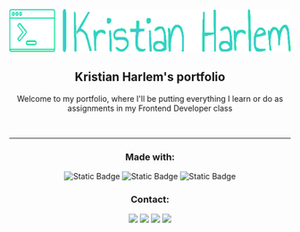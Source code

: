 <div align="center">
  <a href="https://github.com/KristianHarlem/portfolio">
    <img src="images/logo.png" alt="Logo" width="632" height="77">
  </a>

  <h2 align="center">Kristian Harlem's portfolio</h2>

  <p align="center">
    Welcome to my portfolio, where I'll be putting everything I learn or do as assignments in my Frontend Developer class
  </p>
  <img src="https://komarev.com/ghpvc/?username=KristianHarlem&style=flat-square&color=blue" alt=""/>
    <hr>
    <h3>Made with:</h3>
    <img alt="Static Badge" src="https://img.shields.io/badge/HTML-f16a30?style=for-the-badge&logo=html5&logoColor=f16a30&labelColor=black">
    <img alt="Static Badge" src="https://img.shields.io/badge/css-2862e9?style=for-the-badge&logo=css3&logoColor=2862e9&labelColor=black">
    <img alt="Static Badge" src="https://img.shields.io/badge/JavaScript-f7e025?style=for-the-badge&logo=javascript&logoColor=f7e025&labelColor=black">
    <h3>Contact:</h3>
      <a href="mailto: kristian@harlem.onl"><img src="https://img.shields.io/badge/Email-gray?logo=maildotru&logoColor=white&style=plastic"></a>
      <a href="https://www.linkedin.com/in/kristian-harlem/" target="_blank"><img src="https://img.shields.io/badge/LinkedIn-blue?logo=linkedin&logoColor=white&style=plastic"></a>
      <a href="https://www.facebook.com/kristian.harlem" target="_blank"><img src="https://img.shields.io/badge/Facebook-0866ff?style=plastic&logo=facebook"></a>
      <a href="https://www.instagram.com/klistimann" target="_blank"><img src="https://img.shields.io/badge/Instagram-E4405F?style=plastic&logo=instagram&logoColor=white"></a>
      <br>
      

</div>
